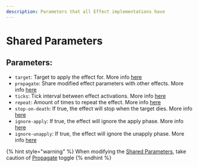 ```yaml
---
description: Parameters that all Effect implementations have
---
```


# Shared Parameters

## **Parameters**:

* `target`: Target to apply the effect for. More info [here](target.md)
* `propagate`: Share modified effect parameters with other effects. More info [here](propagate.md)
* `ticks`: Tick interval between effect activations. More info [here](ticks.md)
* `repeat`: Amount of times to repeat the effect. More info [here](repeat.md)
* `stop-on-death`: If true, the effect will stop when the target dies. More info [here](stop-on-death.md)
* `ignore-apply`: If true, the effect will ignore the apply phase. More info [here](ignore-apply.md)
* `ignore-unapply`: If true, the effect will ignore the unapply phase. More info [here](ignore-unapply.md)

{% hint style="warning" %}
When modifying the [Shared Parameters](./), take caution of [Propagate](propagate.md) toggle
{% endhint %}
